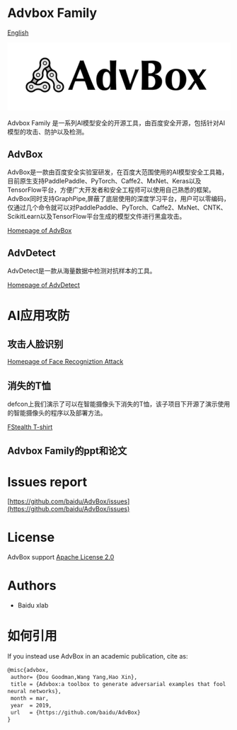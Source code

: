 # Advbox Family

[English](README.md)

![logo](pic/logo.png)

Advbox Family 是一系列AI模型安全的开源工具，由百度安全开源，包括针对AI模型的攻击、防护以及检测。

## AdvBox
AdvBox是一款由百度安全实验室研发，在百度大范围使用的AI模型安全工具箱，目前原生支持PaddlePaddle、PyTorch、Caffe2、MxNet、Keras以及TensorFlow平台，方便广大开发者和安全工程师可以使用自己熟悉的框架。AdvBox同时支持GraphPipe,屏蔽了底层使用的深度学习平台，用户可以零编码，仅通过几个命令就可以对PaddlePaddle、PyTorch、Caffe2、MxNet、CNTK、ScikitLearn以及TensorFlow平台生成的模型文件进行黑盒攻击。

[Homepage of AdvBox](advbox-ch.md)

## AdvDetect
AdvDetect是一款从海量数据中检测对抗样本的工具。

[Homepage of AdvDetect](advbox_family/AdvDetect/README.md)


# AI应用攻防

## 攻击人脸识别

[Homepage of Face Recogniztion Attack](applications/face_recognition_attack/README.md)

## 消失的T恤

defcon上我们演示了可以在智能摄像头下消失的T恤，该子项目下开源了演示使用的智能摄像头的程序以及部署方法。

[FStealth T-shirt](applications/FStealthTshirt/README.md)

## Advbox Family的ppt和论文

# Issues report
	
[https://github.com/baidu/AdvBox/issues](https://github.com/baidu/AdvBox/issues)

# License

AdvBox support [Apache License 2.0](https://github.com/baidu/AdvBox/blob/master/LICENSE)

# Authors

- Baidu xlab


# 如何引用

If you instead use AdvBox in an academic publication, cite as:

	@misc{advbox,
	 author= {Dou Goodman,Wang Yang,Hao Xin},
	 title = {Advbox:a toolbox to generate adversarial examples that fool neural networks},
	 month = mar,
	 year  = 2019,
	 url   = {https://github.com/baidu/AdvBox}
	}
